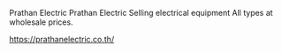 Prathan Electric
Prathan Electric Selling electrical equipment All types at wholesale prices.

https://prathanelectric.co.th/
